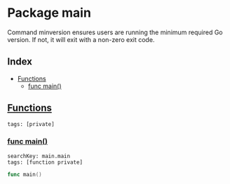 # Package main

Command minversion ensures users are running the minimum required Go version. If not, it will exit with a non-zero exit code. 

## Index

* [Functions](#func)
    * [func main()](#main)


## <a id="func" href="#func">Functions</a>

```
tags: [private]
```

### <a id="main" href="#main">func main()</a>

```
searchKey: main.main
tags: [function private]
```

```Go
func main()
```

